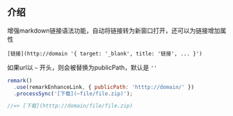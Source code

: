 ## 介绍

增强markdown链接语法功能，自动将链接转为新窗口打开，还可以为链接增加属性

```
[链接](http://domain '{ target: '_blank', title: '链接', ... }')
```

如果url以 `~` 开头，则会被替换为publicPath，默认是 `''`

```js
remark()
  .use(remarkEnhanceLink, { publicPath: 'htttp://domain/' })
  .processSync('[下载](~file/file.zip)');

//=> [下载](htttp://domain/file/file.zip)
```
